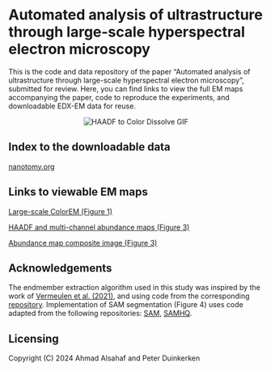 # Automated analysis of ultrastructure through large-scale hyperspectral electron microscopy
This is the code and data repository of the paper “Automated analysis of ultrastructure through large-scale hyperspectral electron microscopy”, submitted for review. Here, you can find links to view the full EM maps accompanying the paper, code to reproduce the experiments, and downloadable EDX-EM data for reuse.

<div align="center">
  <img src="https://github.com/amjams/HyperspectralEDX/blob/main/data/HAADFtoColorDissolve_zoom.gif" alt="HAADF to Color Dissolve GIF">
</div>

Index to the downloadable data
---------
[nanotomy.org](http://www.nanotomy.org/PW/temp03/Duinkerken2024SUB/index.html)

Links to viewable EM maps
---------
[Large-scale ColorEM (Figure 1)](http://www.nanotomy.org/avivator/?image_url=http://www.nanotomy.org/PW/temp03/Duinkerken2024SUB/figures/fig1/Figure1_Multichannel.ome.tif)

[HAADF and multi-channel abundance maps (Figure 3)](http://www.nanotomy.org/avivator/?image_url=http://www.nanotomy.org/PW/temp03/Duinkerken2024SUB/figures/fig3/Figure3_Multichannel.ome.tif)

[Abundance map composite image (Figure 3)](http://www.nanotomy.org/avivator/?image_url=http://www.nanotomy.org/PW/temp03/Duinkerken2024SUB/figures/fig2/Multicolor.ome.tiff)



Acknowledgements
---------
The endmember extraction algorithm used in this study was inspired by the work of [Vermeulen et al. (2021)](https://www.sciencedirect.com/science/article/abs/pii/S1386142521001232), and using code from the corresponding [repository](https://github.com/NU-ACCESS/UMAP). Implementation of SAM segmentation (Figure 4) uses code adapted from the following repositories: [SAM](https://github.com/facebookresearch/segment-anything), [SAMHQ](https://github.com/SysCV/sam-hq).   

Licensing
---------

Copyright (C) 2024 Ahmad Alsahaf and Peter Duinkerken
